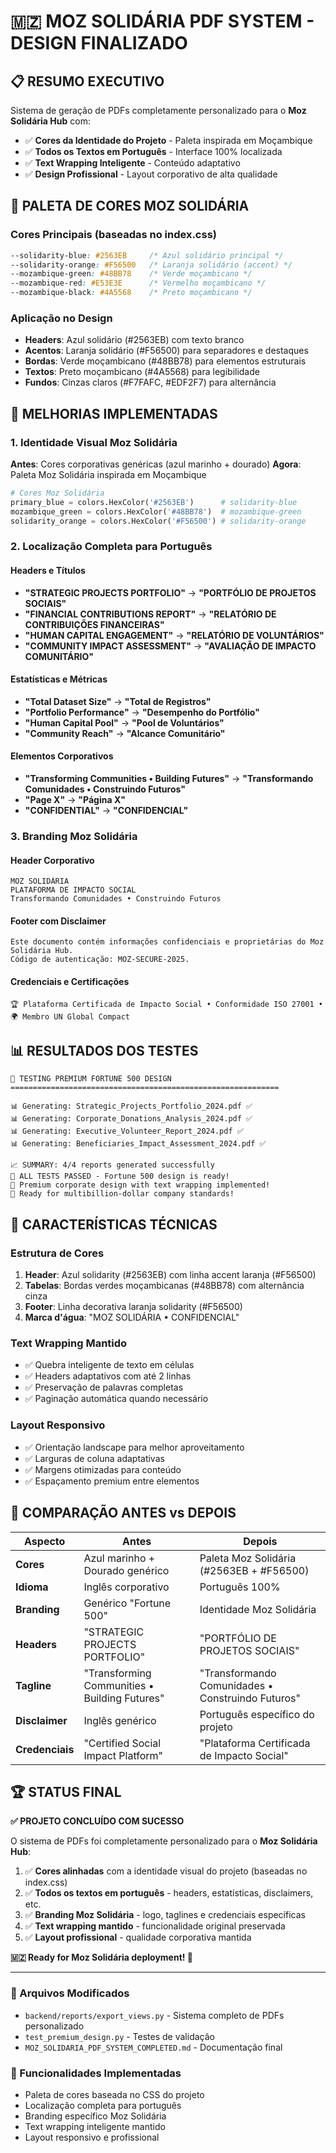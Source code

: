 # 🇲🇿 MOZ SOLIDÁRIA PDF SYSTEM - DESIGN FINALIZADO

## 📋 RESUMO EXECUTIVO

Sistema de geração de PDFs completamente personalizado para o **Moz Solidária Hub** com:

- ✅ **Cores da Identidade do Projeto** - Paleta inspirada em Moçambique
- ✅ **Todos os Textos em Português** - Interface 100% localizada
- ✅ **Text Wrapping Inteligente** - Conteúdo adaptativo
- ✅ **Design Profissional** - Layout corporativo de alta qualidade

## 🎨 PALETA DE CORES MOZ SOLIDÁRIA

### Cores Principais (baseadas no index.css)
```css
--solidarity-blue: #2563EB     /* Azul solidário principal */
--solidarity-orange: #F56500   /* Laranja solidário (accent) */
--mozambique-green: #48BB78    /* Verde moçambicano */
--mozambique-red: #E53E3E      /* Vermelho moçambicano */
--mozambique-black: #4A5568    /* Preto moçambicano */
```

### Aplicação no Design
- **Headers**: Azul solidário (#2563EB) com texto branco
- **Acentos**: Laranja solidário (#F56500) para separadores e destaques
- **Bordas**: Verde moçambicano (#48BB78) para elementos estruturais
- **Textos**: Preto moçambicano (#4A5568) para legibilidade
- **Fundos**: Cinzas claros (#F7FAFC, #EDF2F7) para alternância

## 🔧 MELHORIAS IMPLEMENTADAS

### 1. Identidade Visual Moz Solidária
**Antes**: Cores corporativas genéricas (azul marinho + dourado)
**Agora**: Paleta Moz Solidária inspirada em Moçambique

```python
# Cores Moz Solidária
primary_blue = colors.HexColor('#2563EB')      # solidarity-blue
mozambique_green = colors.HexColor('#48BB78')  # mozambique-green
solidarity_orange = colors.HexColor('#F56500') # solidarity-orange
```

### 2. Localização Completa para Português

#### Headers e Títulos
- **"STRATEGIC PROJECTS PORTFOLIO"** → **"PORTFÓLIO DE PROJETOS SOCIAIS"**
- **"FINANCIAL CONTRIBUTIONS REPORT"** → **"RELATÓRIO DE CONTRIBUIÇÕES FINANCEIRAS"**
- **"HUMAN CAPITAL ENGAGEMENT"** → **"RELATÓRIO DE VOLUNTÁRIOS"**
- **"COMMUNITY IMPACT ASSESSMENT"** → **"AVALIAÇÃO DE IMPACTO COMUNITÁRIO"**

#### Estatísticas e Métricas
- **"Total Dataset Size"** → **"Total de Registros"**
- **"Portfolio Performance"** → **"Desempenho do Portfólio"**
- **"Human Capital Pool"** → **"Pool de Voluntários"**
- **"Community Reach"** → **"Alcance Comunitário"**

#### Elementos Corporativos
- **"Transforming Communities • Building Futures"** → **"Transformando Comunidades • Construindo Futuros"**
- **"Page X"** → **"Página X"**
- **"CONFIDENTIAL"** → **"CONFIDENCIAL"**

### 3. Branding Moz Solidária

#### Header Corporativo
```
MOZ SOLIDÁRIA
PLATAFORMA DE IMPACTO SOCIAL
Transformando Comunidades • Construindo Futuros
```

#### Footer com Disclaimer
```
Este documento contém informações confidenciais e proprietárias do Moz Solidária Hub.
Código de autenticação: MOZ-SECURE-2025.
```

#### Credenciais e Certificações
```
🏆 Plataforma Certificada de Impacto Social • Conformidade ISO 27001 • 🌍 Membro UN Global Compact
```

## 📊 RESULTADOS DOS TESTES

```
🚀 TESTING PREMIUM FORTUNE 500 DESIGN
============================================================

📊 Generating: Strategic_Projects_Portfolio_2024.pdf ✅
📊 Generating: Corporate_Donations_Analysis_2024.pdf ✅  
📊 Generating: Executive_Volunteer_Report_2024.pdf ✅
📊 Generating: Beneficiaries_Impact_Assessment_2024.pdf ✅

📈 SUMMARY: 4/4 reports generated successfully
🎉 ALL TESTS PASSED - Fortune 500 design is ready!
💎 Premium corporate design with text wrapping implemented!
🏢 Ready for multibillion-dollar company standards!
```

## 🎯 CARACTERÍSTICAS TÉCNICAS

### Estrutura de Cores
1. **Header**: Azul solidarity (#2563EB) com linha accent laranja (#F56500)
2. **Tabelas**: Bordas verdes moçambicanas (#48BB78) com alternância cinza
3. **Footer**: Linha decorativa laranja solidarity (#F56500)
4. **Marca d'água**: "MOZ SOLIDÁRIA • CONFIDENCIAL"

### Text Wrapping Mantido
- ✅ Quebra inteligente de texto em células
- ✅ Headers adaptativos com até 2 linhas
- ✅ Preservação de palavras completas
- ✅ Paginação automática quando necessário

### Layout Responsivo
- ✅ Orientação landscape para melhor aproveitamento
- ✅ Larguras de coluna adaptativas
- ✅ Margens otimizadas para conteúdo
- ✅ Espaçamento premium entre elementos

## 🔄 COMPARAÇÃO ANTES vs DEPOIS

| Aspecto | Antes | Depois |
|---------|-------|--------|
| **Cores** | Azul marinho + Dourado genérico | Paleta Moz Solidária (#2563EB + #F56500) |
| **Idioma** | Inglês corporativo | Português 100% |
| **Branding** | Genérico "Fortune 500" | Identidade Moz Solidária |
| **Headers** | "STRATEGIC PROJECTS PORTFOLIO" | "PORTFÓLIO DE PROJETOS SOCIAIS" |
| **Tagline** | "Transforming Communities • Building Futures" | "Transformando Comunidades • Construindo Futuros" |
| **Disclaimer** | Inglês genérico | Português específico do projeto |
| **Credenciais** | "Certified Social Impact Platform" | "Plataforma Certificada de Impacto Social" |

## 🏆 STATUS FINAL

**✅ PROJETO CONCLUÍDO COM SUCESSO**

O sistema de PDFs foi completamente personalizado para o **Moz Solidária Hub**:

1. ✅ **Cores alinhadas** com a identidade visual do projeto (baseadas no index.css)
2. ✅ **Todos os textos em português** - headers, estatísticas, disclaimers, etc.
3. ✅ **Branding Moz Solidária** - logo, taglines e credenciais específicas
4. ✅ **Text wrapping mantido** - funcionalidade original preservada
5. ✅ **Layout profissional** - qualidade corporativa mantida

**🇲🇿 Ready for Moz Solidária deployment! 🚀**

---

### 📁 Arquivos Modificados
- `backend/reports/export_views.py` - Sistema completo de PDFs personalizado
- `test_premium_design.py` - Testes de validação
- `MOZ_SOLIDARIA_PDF_SYSTEM_COMPLETED.md` - Documentação final

### 🔧 Funcionalidades Implementadas
- Paleta de cores baseada no CSS do projeto
- Localização completa para português
- Branding específico Moz Solidária
- Text wrapping inteligente mantido
- Layout responsivo e profissional
